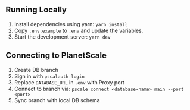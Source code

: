 ## Running Locally

1. Install dependencies using yarn: `yarn install`
2. Copy `.env.example` to `.env` and update the variables.
3. Start the development server: `yarn dev`

## Connecting to PlanetScale

1. Create DB branch
2. Sign in with `pscalauth login`
3. Replace `DATABASE_URL` in `.env` with Proxy port
4. Connect to branch via: `pscale connect <database-name> main --port <port>`
5. Sync branch with local DB schema
